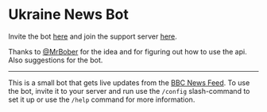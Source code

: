 # Ukraine News Bot

Invite the bot [here](https://discord.com/api/oauth2/authorize?client_id=946908559860445244&permissions=18432&scope=bot%20applications.commands) and join the support server [here](https://discord.gg/9k59NxQ9wf). 

Thanks to [@MrBober](https://github.com/MrBober) for the idea and for figuring out how to use the api. Also suggestions for the bot.

---

This is a small bot that gets live updates from the [BBC News Feed](https://www.bbc.co.uk/news/live/world-europe-60517447). To use the bot, invite it to your server and run use the ``/config`` slash-command to set it up or use the ``/help`` command for more information.
